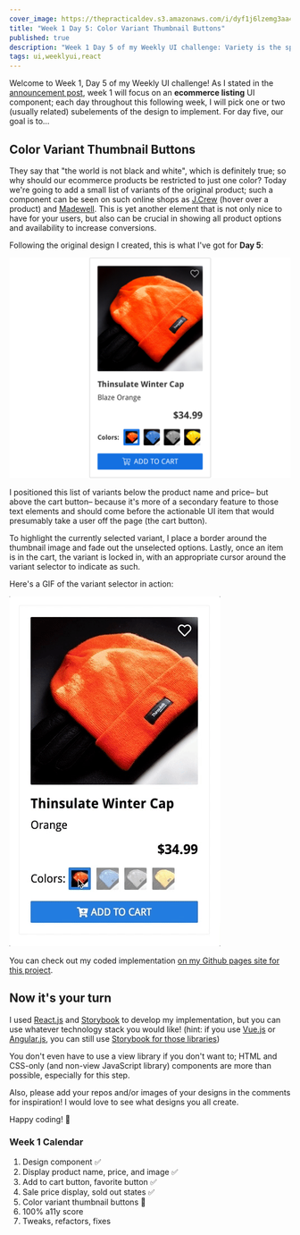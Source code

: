 ```yaml
---
cover_image: https://thepracticaldev.s3.amazonaws.com/i/dyf1j6lzemg3aa4fwwp6.jpg
title: "Week 1 Day 5: Color Variant Thumbnail Buttons"
published: true
description: "Week 1 Day 5 of my Weekly UI challenge: Variety is the spice of life"
tags: ui,weeklyui,react
---
```


Welcome to Week 1, Day 5 of my Weekly UI challenge! As I stated in the [announcement post](https://dev.to/geoff/announcing-weekly-ui-challenge-h87), week 1 will focus on an **ecommerce listing** UI component; each day throughout this following week, I will pick one or two (usually related) subelements of the design to implement. For day five, our goal is to…

## Color Variant Thumbnail Buttons

They say that "the world is not black and white", which is definitely true; so why should our ecommerce products be restricted to just one color? Today we're going to add a small list of variants of the original product; such a component can be seen on such online shops as [J.Crew](https://www.jcrew.com/c/mens_category/teesfleece) (hover over a product) and [Madewell](https://www.madewell.com/madewell_category/SHOESANDBOOTS.jsp). This is yet another element that is not only nice to have for your users, but also can be crucial in showing all product options and availability to increase conversions.

Following the original design I created, this is what I've got for **Day 5**:

<!-- IMAGE -->
![ecommerce listing showing orange knitted winter hat, the name of item "Thinsulate Winter Cap", and the $20.99 sale price with a crossed out $34.99 price, and an "add to cart" button in blue, on the bottom](https://raw.githubusercontent.com/geoffdavis92/weekly-ui-assets/master/ecommerce-listing/day5/w1d5-final.png)

I positioned this list of variants below the product name and price– but above the cart button– because it's more of a secondary feature to those text elements and should come before the actionable UI item that would presumably take a user off the page (the cart button).

To highlight the currently selected variant, I place a border around the thumbnail image and fade out the unselected options. Lastly, once an item is in the cart, the variant is locked in, with an appropriate cursor around the variant selector to indicate as such.

Here's a GIF of the variant selector in action:

![Ecommerce listing GIF animation showing the different states of the variant selector, as it loops through various colors of the hat product](https://raw.githubusercontent.com/geoffdavis92/weekly-ui-assets/master/ecommerce-listing/day5/w1d5-variant-demo-ld.gif)

You can check out my coded implementation [on my Github pages site for this project](https://geoffdavis92.github.io/weekly-ui/).

## Now it's your turn

I used [React.js](https://reactjs.org) and [Storybook](http://storybook.js.org) to develop my implementation, but you can use whatever technology stack you would like! (hint: if you use [Vue.js](https://vuejs.org/) or [Angular.js](https://angularjs.org), you can still use [Storybook for those libraries](https://storybook.js.org/basics/slow-start-guide/))

You don't even have to use a view library if you don't want to; HTML and CSS-only (and non-view JavaScript library) components are more than possible, especially for this step.

Also, please add your repos and/or images of your designs in the comments for inspiration! I would love to see what designs you all create.

Happy coding! 🎉

### Week 1 Calendar

1. Design component ✅
2. Display product name, price, and image ✅
3. Add to cart button, favorite button ✅
4. Sale price display, sold out states ✅
5. Color variant thumbnail buttons 🎯
6. 100% a11y score 
7. Tweaks, refactors, fixes 

